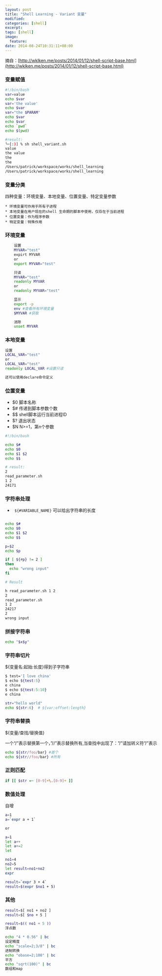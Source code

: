 ```yaml
---
layout: post
title: "Shell Learning - Variant 变量"
modified:
categories: [shell]
excerpt:
tags: [shell]
image:
  feature:
date: 2014-08-24T10:31:11+08:00
---
```


摘自：[http://wklken.me/posts/2014/01/12/shell-script-base.html](http://wklken.me/posts/2014/01/12/shell-script-base.html)

### 变量赋值

```bash
#!/bin/bash
var=value
echo $var
var='the value'
echo $var
var="the $PARAM"
echo $var
echo $var
echo `pwd`
echo $(pwd)

#result:
╰─[:)] % sh shell_variant.sh
value
the value
the
the
/Users/patrick/workspace/works/shell_learning
/Users/patrick/workspace/works/shell_learning
```

### 变量分类
四种变量：环境变量、本地变量、位置变量、特定变量参数

    * 环境变量可作用于所有子进程
    * 本地变量在用户现在的shell 生命期的脚本中使用，仅存在于当前进程
    * 位置变量：作为程序参数
    * 特定变量：特殊作用

### 环境变量

```bash
    设置
    MYVAR="test"
    expirt MYVAR
    or
    export MYVAR="test"

    只读
    MYVAR="test"
    readonly MYVAR
    or
    readonly MYVAR="test"

    显示
    export -p
    env #查看所有环境变量
    $MYVAR #获取

    消除
    unset MYVAR
```
### 本地变量

```bash
设置
LOCAL_VAR="test"
or
LOCAL_VAR="test"
readonly LOCAL_VAR #设置只读

还可以使用declare命令定义
```

### 位置变量

- $0 脚本名称
- $# 传递到脚本参数个数
- $$ shell脚本运行当前进程ID
- $? 退出状态
- $N N>=1，第n个参数

```bash
#!/bin/bash

echo $#
echo $0
echo $1 $2
echo $$

# result:
2
read_parameter.sh
1 2
24171
```

### 字符串处理

- ``` ${#VARIABLE_NAME}``` 可以给出字符串的长度

``` bash

echo $#
echo $0
echo $1 $2
echo $$

p=$2
echo $p

if [ ${#p} != 2 ]
then
  echo "wrong input"
fi

# Result

h read_parameter.sh 1 2
2
read_parameter.sh
1 2
24217
2
wrong input
```

### 拼接字符串
```bash
echo "$x$y"
```

### 字符串切片

${变量名:起始:长度}得到子字符串

```bash
$ test='I love china'
$ echo ${test:5}
e china
$ echo ${test:5:10}
e china

str="hello world"
echo ${str:6}  # ${var:offset:length}
```

### 字符串替换

${变量/查找/替换值}

一个“/”表示替换第一个，”//”表示替换所有,当查找中出现了：”/”请加转义符”\/”表示

```bash
echo ${str/foo/bar} #首个
echo ${str//foo/bar} #所有
```

### 正则匹配

```bash
if [[ $str =~ [0-9]+\.[0-9]+ ]]
```

### 数值处理

自增

``` bash
a=1
a=`expr a + 1`

or

a=1
let a++
let a+=2
let

no1=4
no2=5
let result=no1+no2
expr

result=`expr 3 + 4`
result=$(expr $no1 + 5)
```

### 其他

```bash
result=$[ no1 + no2 ]
result=$[ $no + 5 ]

result=$(( no1 + 5 ))
浮点数

echo "4 * 0.56" | bc
设定精度
echo "scale=2;3/8" | bc
进制转换
echo "obase=2;100" | bc
平方
echo "sqrt(100)" | bc
数组和map
```
